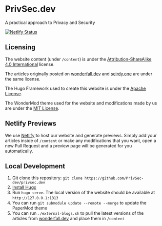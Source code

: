 # PrivSec.dev
A practical approach to Privacy and Security

[![Netlify Status](https://api.netlify.com/api/v1/badges/ba0d8ddc-031b-4c16-8240-9929a4ad201a/deploy-status)](https://app.netlify.com/sites/privsec-dev/deploys)

## Licensing

The website content (under `/content`) is under the [Attribution-ShareAlike 4.0 International](https://creativecommons.org/licenses/by-sa/4.0/) license.

The articles originally posted on [wonderfall.dev](https://wonderfall.dev) and [seirdy.one](https://seirdy.one) are under the same license.

The Hugo Framework used to create this website is under the [Apache License](https://github.com/gohugoio/hugo/blob/master/LICENSE).

The WonderMod theme used for the website and modifications made by us are under the [MIT License](https://github.com/adityatelange/hugo-PaperMod/blob/master/LICENSE). 

## Netlify Previews

We use [Netlify](https://netlify.com) to host our website and generate previews. Simply add your articles inside of `/content` or make any modifications that you want, open a new Pull Request and a preview page will be generated for you automatically.

## Local Development

1. Git clone this repository: `git clone https://github.com/PrivSec-dev/privsec.dev`
2. [Install Hugo](https://github.com/PrivSec-dev/privsec.dev)
3. Run `hugo serve`. The local version of the website should be available at `http://127.0.0.1:1313`
4. You can run `git submodule update --remote --merge` to update the PaperMod theme
5. You can run `./external-blogs.sh` to pull the latest versions of the articles from [wonderfall.dev](https://wonderfall.dev) and place them in `/content`
